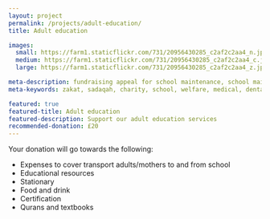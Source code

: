 ```yaml
---
layout: project
permalink: /projects/adult-education/
title: Adult education

images:
  small: https://farm1.staticflickr.com/731/20956430285_c2af2c2aa4_n.jpg
  medium: https://farm1.staticflickr.com/731/20956430285_c2af2c2aa4_c.jpg
  large: https://farm1.staticflickr.com/731/20956430285_c2af2c2aa4_z.jpg

meta-description: fundraising appeal for school maintenance, school maintenance, education and medical welfare and transport
meta-keywords: zakat, sadaqah, charity, school, welfare, medical, dental, education, orphan

featured: true
featured-title: Adult education
featured-description: Support our adult education services
recommended-donation: £20
---
```


Your donation will go towards the following:

* Expenses to cover transport adults/mothers to and from school
* Educational resources
* Stationary
* Food and drink
* Certification
* Qurans and textbooks
